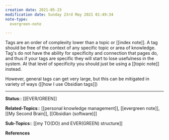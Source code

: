 ```yaml
---
creation date: 2021-05-23
modification date: Sunday 23rd May 2021 01:49:34
note-type: 
  evergreen-note

---
```



Tags are an order of complexity lower than a topic or [[index note]]. A tag should be free of the context of any specific topic or area of knowledge. Tag's do not have the ability for specificity and connection that pages do, and thus if your tags are specific they will start to lose usefulness in the system. At that level of specificity you should just be using a [[topic note]] instead. 

However, general tags can get very large, but this can be mitigated in variety of ways ([[how I use Obsidian tags]])

---

**Status**:: [[EVER/GREEN]]  

**Related-Topics**:: 	[[personal knowledge management]],	[[evergreen note]],	[[My Second Brain]], [[Obsidian (software)]]
	
**Sub-Topics**:: [[my TO(DO) and EVER(GREEN) structure]]
	
**References**
	
